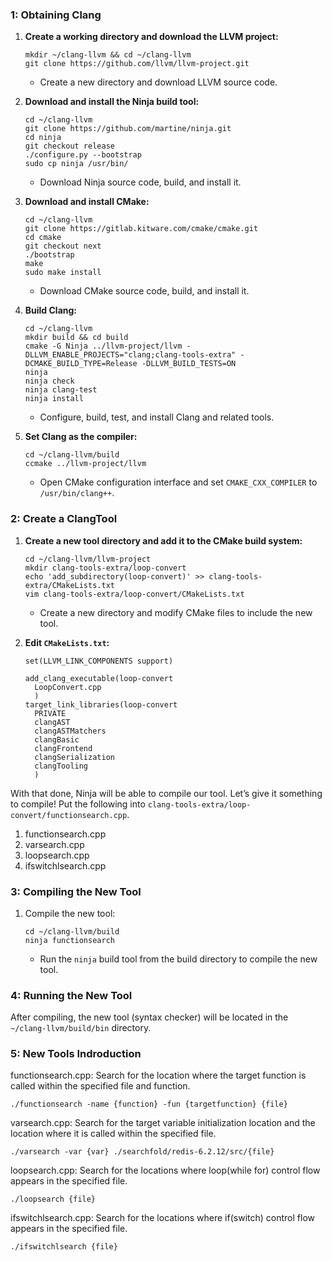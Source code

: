 ### 1: Obtaining Clang

1. **Create a working directory and download the LLVM project:**

   ```
   mkdir ~/clang-llvm && cd ~/clang-llvm
   git clone https://github.com/llvm/llvm-project.git
   ```

   - Create a new directory and download LLVM source code.

2. **Download and install the Ninja build tool:**

   ```
   cd ~/clang-llvm
   git clone https://github.com/martine/ninja.git
   cd ninja
   git checkout release
   ./configure.py --bootstrap
   sudo cp ninja /usr/bin/
   ```

   - Download Ninja source code, build, and install it.

3. **Download and install CMake:**

   ```
   cd ~/clang-llvm
   git clone https://gitlab.kitware.com/cmake/cmake.git
   cd cmake
   git checkout next
   ./bootstrap
   make
   sudo make install
   ```

   - Download CMake source code, build, and install it.

4. **Build Clang:**

   ```
   cd ~/clang-llvm
   mkdir build && cd build
   cmake -G Ninja ../llvm-project/llvm -DLLVM_ENABLE_PROJECTS="clang;clang-tools-extra" -DCMAKE_BUILD_TYPE=Release -DLLVM_BUILD_TESTS=ON
   ninja
   ninja check
   ninja clang-test
   ninja install
   ```

   - Configure, build, test, and install Clang and related tools.

5. **Set Clang as the compiler:**

   ```
   cd ~/clang-llvm/build
   ccmake ../llvm-project/llvm
   ```

   - Open CMake configuration interface and set `CMAKE_CXX_COMPILER` to `/usr/bin/clang++`.

### 2: Create a ClangTool

1. **Create a new tool directory and add it to the CMake build system:**

   ```
   cd ~/clang-llvm/llvm-project
   mkdir clang-tools-extra/loop-convert
   echo 'add_subdirectory(loop-convert)' >> clang-tools-extra/CMakeLists.txt
   vim clang-tools-extra/loop-convert/CMakeLists.txt
   ```

   - Create a new directory and modify CMake files to include the new tool.

2. **Edit `CMakeLists.txt`:**

   ```
   set(LLVM_LINK_COMPONENTS support)
   
   add_clang_executable(loop-convert
     LoopConvert.cpp
     )
   target_link_libraries(loop-convert
     PRIVATE
     clangAST
     clangASTMatchers
     clangBasic
     clangFrontend
     clangSerialization
     clangTooling
     )
   ```

With that done, Ninja will be able to compile our tool. Let’s give it something to compile! Put the following into `clang-tools-extra/loop-convert/functionsearch.cpp`. 

1. functionsearch.cpp
2. varsearch.cpp
3. loopsearch.cpp
4. ifswitchlsearch.cpp

### 3: Compiling the New Tool

1. Compile the new tool:

   ```
   cd ~/clang-llvm/build
   ninja functionsearch
   ```

   - Run the `ninja` build tool from the build directory to compile the new tool.

### 4: Running the New Tool

After compiling, the new tool (syntax checker) will be located in the `~/clang-llvm/build/bin` directory.

### 5: New Tools Indroduction

functionsearch.cpp: Search for the location where the target function is called within the specified file and function.

```
./functionsearch -name {function} -fun {targetfunction} {file}
```

varsearch.cpp: Search for the target variable initialization location and the location where it is called within the specified file.

```
./varsearch -var {var} ./searchfold/redis-6.2.12/src/{file}
```

loopsearch.cpp:  Search for the locations where loop(while for) control flow appears in the specified file.

```
./loopsearch {file}
```

ifswitchlsearch.cpp: Search for the locations where if(switch) control flow appears in the specified file.

```
./ifswitchlsearch {file}
```



